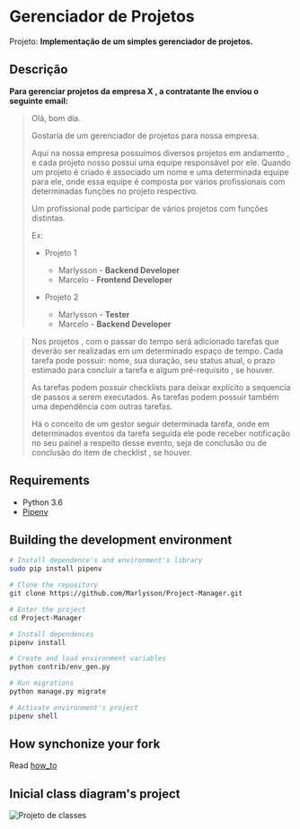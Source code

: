 # Gerenciador de Projetos

Projeto: **Implementação de um simples gerenciador de projetos.**

## Descrição

**Para gerenciar projetos da empresa X , a contratante lhe enviou o seguinte email:**

> Olá, bom dia. 
> 
> Gostaria de um gerenciador de projetos para nossa empresa.
> 
> Aqui na nossa empresa possuímos diversos projetos em andamento , e cada projeto nosso possui uma equipe responsável por ele.
> Quando um projeto é criado é associado um nome e uma determinada equipe para ele, onde essa equipe é composta por vários profissionais com determinadas funções no projeto respectivo. 
> 
> Um profissional pode participar de vários projetos com funções distintas.
>
> Ex:
>
> - Projeto 1
>    - Marlysson - __Backend Developer__
>    - Marcelo - __Frontend Developer__
>
> - Projeto 2
>    - Marlysson - __Tester__
>    - Marcelo - __Backend Developer__

> Nos projetos , com o passar do tempo será adicionado tarefas que deverão ser realizadas em um determinado espaço de tempo. Cada tarefa pode possuir: nome, sua duração, seu status atual, o prazo estimado para concluir a tarefa e algum pré-requisito , se houver.
> 
> As tarefas podem possuir checklists para deixar explícito a sequencia de passos a serem executados. As tarefas podem possuir também uma dependência com outras tarefas.
> 
> Há o conceito de um gestor seguir determinada tarefa, onde em determinados eventos da tarefa seguida ele pode receber notificação no seu painel a respeito desse evento, seja de conclusão ou de conclusão do item de checklist , se houver.


## Requirements

- Python 3.6
- [Pipenv](https://docs.pipenv.org/)

## Building the development environment


```bash
# Install dependence's and environment's library
sudo pip install pipenv
```

```bash
# Clone the repository 
git clone https://github.com/Marlysson/Project-Manager.git

# Enter the project
cd Project-Manager

# Install dependences
pipenv install

# Create and load environment variables
python contrib/env_gen.py

# Run migrations
python manage.py migrate

# Activate environment's project
pipenv shell
```

## How synchonize your fork

Read [how_to](how_to.md)

## Inicial class diagram's project

![Projeto de classes](https://github.com/Marlysson/Project-Manager/blob/master/Documenta%C3%A7%C3%A3o/Diagrama.png)